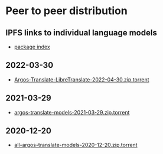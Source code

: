 # Peer to peer distribution
## IPFS links to individual language models
- [package index](https://www.argosopentech.com/argospm/index/)

## 2022-03-30
- [Argos-Translate-LibreTranslate-2022-04-30.zip.torrent](https://github.com/argosopentech/argos-translate/raw/master/p2p/Argos-Translate-LibreTranslate-2022-04-30.zip.torrent)

## 2021-03-29
- [argos-translate-models-2021-03-29.zip.torrent](https://github.com/argosopentech/argos-translate/raw/master/p2p/argos-translate-models-2021-03-29.zip.torrent)

## 2020-12-20
- [all-argos-translate-models-2020-12-20.zip.torrent](https://github.com/argosopentech/argos-translate/raw/master/p2p/all-argos-translate-models-2020-12-20.zip.torrent)


